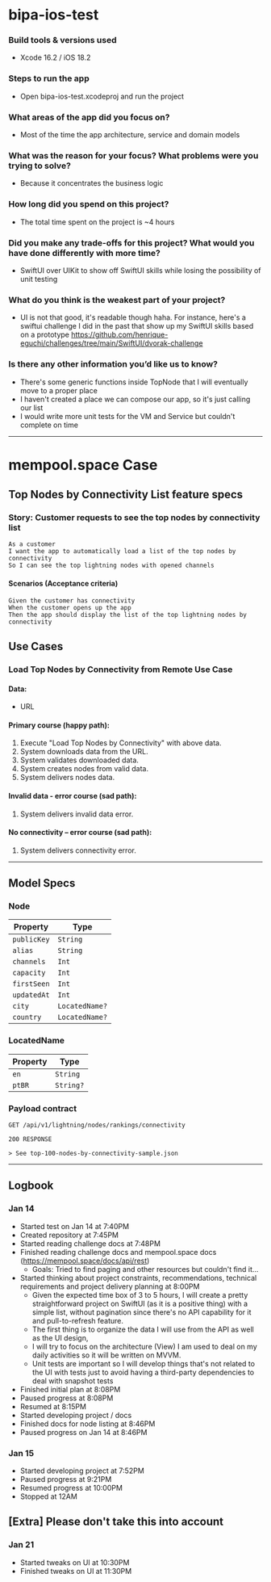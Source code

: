 # bipa-ios-test

### Build tools & versions used

- Xcode 16.2 / iOS 18.2

### Steps to run the app

- Open bipa-ios-test.xcodeproj and run the project

### What areas of the app did you focus on?

- Most of the time the app architecture, service and domain models

### What was the reason for your focus? What problems were you trying to solve?

- Because it concentrates the business logic

### How long did you spend on this project?

- The total time spent on the project is ~4 hours

### Did you make any trade-offs for this project? What would you have done differently with more time?

- SwiftUI over UIKit to show off SwiftUI skills while losing the possibility of unit testing

### What do you think is the weakest part of your project?

- UI is not that good, it's readable though haha. For instance, here's a swiftui challenge I did in the past that show up my SwiftUI skills based on a prototype https://github.com/henrique-eguchi/challenges/tree/main/SwiftUI/dvorak-challenge

### Is there any other information you’d like us to know?

- There's some generic functions inside TopNode that I will eventually move to a proper place
- I haven't created a place we can compose our app, so it's just calling our list
- I would write more unit tests for the VM and Service but couldn't complete on time

---

# mempool.space Case 

## Top Nodes by Connectivity List feature specs

### Story: Customer requests to see the top nodes by connectivity list

```
As a customer
I want the app to automatically load a list of the top nodes by connectivity
So I can see the top lightning nodes with opened channels
```

#### Scenarios (Acceptance criteria)

```
Given the customer has connectivity
When the customer opens up the app
Then the app should display the list of the top lightning nodes by connectivity
```

## Use Cases

### Load Top Nodes by Connectivity from Remote Use Case

#### Data:
- URL

#### Primary course (happy path):
1. Execute "Load Top Nodes by Connectivity" with above data.
2. System downloads data from the URL.
3. System validates downloaded data.
4. System creates nodes from valid data.
5. System delivers nodes data.

#### Invalid data - error course (sad path):
1. System delivers invalid data error.

#### No connectivity – error course (sad path):
1. System delivers connectivity error.

---

## Model Specs

### Node

| Property      | Type              |
|---------------|-------------------|
| `publicKey`   | `String`          |
| `alias`       | `String`          |
| `channels`    | `Int`             |
| `capacity`    | `Int`             |
| `firstSeen`   | `Int`             |
| `updatedAt`   | `Int`             |
| `city`        | `LocatedName?`    |
| `country`     | `LocatedName?`    |

### LocatedName

| Property      | Type          |
|---------------|---------------|
| `en`          | `String`      |
| `ptBR`        | `String?`     |

### Payload contract

```
GET /api/v1/lightning/nodes/rankings/connectivity

200 RESPONSE

> See top-100-nodes-by-connectivity-sample.json
```

---

## Logbook

### Jan 14

- Started test on Jan 14 at 7:40PM
- Created repository at 7:45PM
- Started reading challenge docs at 7:48PM
- Finished reading challenge docs and mempool.space docs (https://mempool.space/docs/api/rest)
  - Goals: Tried to find paging and other resources but couldn't find it... 
- Started thinking about project constraints, recommendations, technical requirements and project delivery planning at 8:00PM
  - Given the expected time box of 3 to 5 hours, I will create a pretty straightforward project on SwiftUI (as it is a positive thing) with a simple list, without pagination since there's no API capability for it and pull-to-refresh feature. 
  - The first thing is to organize the data I will use from the API as well as the UI design,
  - I will try to focus on the architecture (View) I am used to deal on my daily activities so it will be written on MVVM.
  - Unit tests are important so I will develop things that's not related to the UI with tests just to avoid having a third-party dependencies to deal with snapshot tests
- Finished initial plan at 8:08PM
- Paused progress at 8:08PM
- Resumed at 8:15PM
- Started developing project / docs
- Finished docs for node listing at 8:46PM
- Paused progress on Jan 14 at 8:46PM

### Jan 15

- Started developing project at 7:52PM
- Paused progress at 9:21PM
- Resumed progress at 10:00PM
- Stopped at 12AM


## [Extra] Please don't take this into account

### Jan 21

- Started tweaks on UI at 10:30PM
- Finished tweaks on UI at 11:30PM